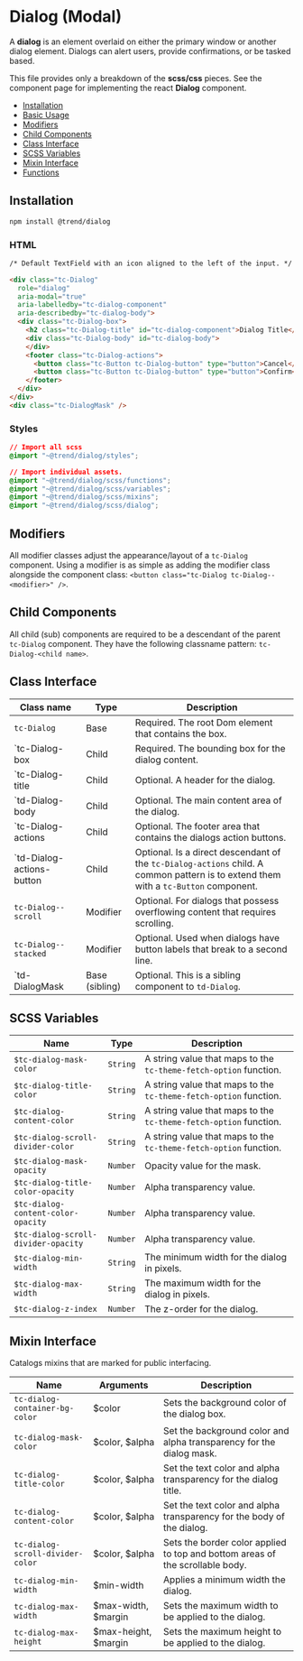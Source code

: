 # Dialog (Modal)

A **dialog** is an element overlaid on either the primary window or another dialog element.  Dialogs can alert users, provide confirmations, or be tasked based.

This file provides only a breakdown of the **scss/css** pieces.  See the component page for implementing the react **Dialog** component.

* [Installation](#installation)
* [Basic Usage](#usage)
* [Modifiers](#modifiers)
* [Child Components](#child)
* [Class Interface](#classes)
* [SCSS Variables](#variables)
* [Mixin Interface](#mixins)
* [Functions](#functions)

## <a name="installation"></a> Installation

```bash
npm install @trend/dialog
```

### HTML

```html
/* Default TextField with an icon aligned to the left of the input. */

<div class="tc-Dialog"
  role="dialog"
  aria-modal="true"
  aria-labelledby="tc-dialog-component"
  aria-describedby="tc-dialog-body">
  <div class="tc-Dialog-box">
    <h2 class="tc-Dialog-title" id="tc-dialog-component">Dialog Title</h2>
    <div class="tc-Dialog-body" id="tc-dialog-body">
    </div>
    <footer class="tc-Dialog-actions">
      <button class="tc-Button tc-Dialog-button" type="button">Cancel</button>
      <button class="tc-Button tc-Dialog-button" type="button">Confirm</button>
    </footer>
  </div>
</div>
<div class="tc-DialogMask" />
```

### Styles

```css
// Import all scss
@import "~@trend/dialog/styles";

// Import individual assets.
@import "~@trend/dialog/scss/functions";
@import "~@trend/dialog/scss/variables";
@import "~@trend/dialog/scss/mixins";
@import "~@trend/dialog/scss/dialog";
```

## <a name="modifiers"></a> Modifiers

All modifier classes adjust the appearance/layout of a `tc-Dialog` component.  Using a modifier is as simple as adding the modifier class alongside the component class: `<button class="tc-Dialog tc-Dialog--<modifier>" />`.

## <a name="child"></a> Child Components

All child (sub) components are required to be a descendant of the parent `tc-Dialog` component.  They have the following classname pattern: `tc-Dialog-<child name>`.

## <a name="classes"></a> Class Interface

Class name | Type | Description
--- | --- | ---
`tc-Dialog` | Base | Required. The root Dom element that contains the box.
`tc-Dialog-box | Child | Required. The bounding box for the dialog content.
`tc-Dialog-title | Child | Optional.  A header for the dialog.
`td-Dialog-body | Child | Optional.  The main content area of the dialog.
`tc-Dialog-actions | Child | Optional. The footer area that contains the dialogs action buttons.
`td-Dialog-actions-button | Child | Optional. Is a direct descendant of the `tc-Dialog-actions` child.  A common pattern is to extend them with a `tc-Button` component.
`tc-Dialog--scroll` | Modifier | Optional.  For dialogs that possess overflowing content that requires scrolling.
`tc-Dialog--stacked` | Modifier | Optional.  Used when dialogs have button labels that break to a second line.
`td-DialogMask | Base (sibling) | Optional.  This is a sibling component to `td-Dialog`.

## <a name="variables"></a> SCSS Variables

Name | Type | Description
--- | --- | ---
`$tc-dialog-mask-color` | `String` | A string value that maps to the `tc-theme-fetch-option` function.
`$tc-dialog-title-color` | `String` | A string value that maps to the `tc-theme-fetch-option` function.
`$tc-dialog-content-color` | `String` | A string value that maps to the `tc-theme-fetch-option` function.
`$tc-dialog-scroll-divider-color` | `String` | A string value that maps to the `tc-theme-fetch-option` function.
`$tc-dialog-mask-opacity` | `Number` | Opacity value for the mask.
`$tc-dialog-title-color-opacity` | `Number` | Alpha transparency value.
`$tc-dialog-content-color-opacity` | `Number` | Alpha transparency value.
`$tc-dialog-scroll-divider-opacity` | `Number` | Alpha transparency value.
`$tc-dialog-min-width` | `String` | The minimum width for the dialog in pixels.
`$tc-dialog-max-width` | `String` | The maximum width for the dialog in pixels.
`$tc-dialog-z-index` | `Number` | The z-order for the dialog.

## <a name="mixins"></a> Mixin Interface

Catalogs mixins that are marked for public interfacing.

Name | Arguments | Description
--- | --- | ----
`tc-dialog-container-bg-color` | $color | Sets the background color of the dialog box.
`tc-dialog-mask-color` | $color, $alpha | Set the background color and alpha transparency for the dialog mask.
`tc-dialog-title-color` | $color, $alpha | Set the text color and alpha transparency for the dialog title.
`tc-dialog-content-color` | $color, $alpha | Set the text color and alpha transparency for the body of the dialog.
`tc-dialog-scroll-divider-color` | $color, $alpha | Sets the border color applied to top and bottom areas of the scrollable body.
`tc-dialog-min-width` | $min-width | Applies a minimum width the dialog.
`tc-dialog-max-width` | $max-width, $margin | Sets the maximum width to be applied to the dialog.
`tc-dialog-max-height` | $max-height, $margin | Sets the maximum height to be applied to the dialog.
